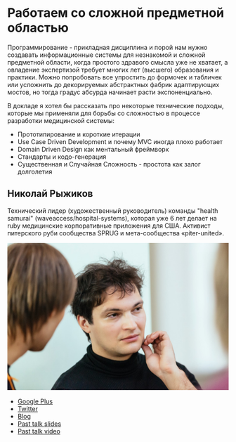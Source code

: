# Работаем со сложной предметной областью

Программирование - прикладная дисциплина и порой нам нужно создавать информационные системы
для незнакомой и сложной предметной области, когда простого здравого смысла уже не хватает, а овладение экспертизой
требует многих лет (высшего) образования и практики. Можно попробовать все упростить до формочек и табличек или усложнить
до декорируемых абстрактных фабрик адаптирующих мостов, но тогда градус абсурда начинает расти экспоненциально.

В докладе я хотел бы рассказать про некоторые технические подходы,
которые мы применяли для борьбы со сложностью в процессе разработки медицинской системы:

* Прототипирование и короткие итерации
* Use Case Driven Development и почему MVC иногда плохо работает
* Domain Driven Design как ментальный фреймворк
* Стандарты и кодо-генерация
* Существенная и Случайная Сложность - простота как залог долголетия

## Николай Рыжиков

Технический лидер (художественный руководитель) команды "health samurai" (waveaccess/hospital-systems),
которая уже 6 лет делает на ruby медицинские корпоративные приложения для США.
Активист питерского руби сообщества SPRUG и мета-сообщества «piter-united».

![Profile picture](./profile_picture.jpg)

- [Google Plus](https://plus.google.com/u/0/+%D0%9D%D0%B8%D0%BA%D0%BE%D0%BB%D0%B0%D0%B9%D0%A0%D1%8B%D0%B6%D0%B8%D0%BA%D0%BE%D0%B2/posts)
- [Twitter](https://twitter.com/niquola)
- [Blog](http://niquola.github.io/blog/)
- [Past talk slides](https://github.com/search?q=%40niquola+slides)
- [Past talk video](http://example.com)
